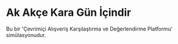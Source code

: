 # Ak Akçe Kara Gün İçindir

Bu bir 'Çevrimiçi Alışveriş Karşılaştırma ve Değerlendirme Platformu' simülasyonudur.
